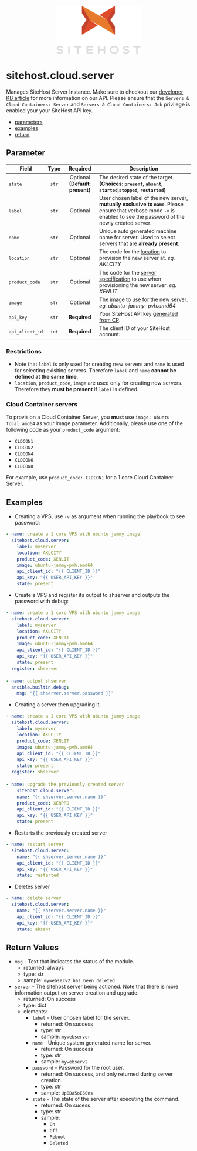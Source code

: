 <p align="center">
    <a href="https://sitehost.nz" target="_blank">
        <img src="https://raw.githubusercontent.com/sitehostnz/sitehost_ansible/main/.github/sitehost-logo.svg" alt="SiteHost" height="130">
    </a>
</p>

# sitehost.cloud.server
Manages SiteHost Server Instance. Make sure to checkout our [developer KB article](https://kb.sitehost.nz/developers) for more information on our API. Please ensure that the `Servers & Cloud Containers: Server` and `Servers & Cloud Containers: Job` privilege is enabled your your SiteHost API key.

- [parameters](#parameter)
- [examples](#examples)
- [return](#return-values)

## Parameter
| Field     | Type | Required | Description                                                                  |
|-----------|------|----------|------------------------------------------------------------------------------|
| `state` | <center>`str`</center> | <center>Optional **(Default: present)**</center> | The desired state of the target.  **(Choices: `present`, `absent`, `started`,`stopped`, `restarted`)** |
| `label` | <center>`str`</center> | <center>Optional</center> | User chosen label of the new server, **mutually exclusive to `name`**.  Please ensure that verbose mode `-v` is enabled to see the password of the newly created server.  |
| `name` | <center>`str`</center> | <center>Optional</center> | Unique auto generated machine name for server. Used to select servers that are **already present**. |
| `location` | <center>`str`</center> | <center>Optional</center> | The code for the [location](https://kb.sitehost.nz/developers/api/locations) to provision the new server at. *eg. AKLCITY* |
| `product_code` | <center>`str`</center> | <center>Optional</center> | The code for the [server specification](specification,https://kb.sitehost.nz/developers/api/product-codes) to use when provisioning the new server. *eg. XENLIT*|
| `image` | <center>`str`</center> | <center>Optional</center> | The [image](https://kb.sitehost.nz/developers/api/images) to use for the new server. *eg. ubuntu-jammy-pvh.amd64*   |
| `api_key` | <center>`str`</center> | <center>**Required**</center> | Your SiteHost API key [generated from CP](https://kb.sitehost.nz/developers/api#creating-an-api-key). |
| `api_client_id` | <center>`int`</center> | <center>**Required**</center> | The client ID of your SiteHost account. |


### Restrictions

- Note that `label` is only used for creating new servers and `name` is used for selecting exisiting servers. Therefore `label` and `name` **cannot be defined at the same time**.
- `location`, `product_code`, `image` are used only for creating new servers. Therefore they **must be present** if `label` is defined.

### Cloud Container servers
To provision a Cloud Container Server, you **must** use `image: ubuntu-focal.amd64` as your image parameter. Additionally, please use one of the following code as your `product_code` argument:
- `CLDCON1`
- `CLDCON2`
- `CLDCON4`
- `CLDCON6`
- `CLDCON8`

For example, use `product_code: CLDCON1` for a 1 core Cloud Container Server.

## Examples

- Creating a VPS, use `-v` as argument when running the playbook to see password:
```yml
- name: create a 1 core VPS with ubuntu jammy image
  sitehost.cloud.server:
    label: myserver
    location: AKLCITY
    product_code: XENLIT
    image: ubuntu-jammy-pvh.amd64
    api_client_id: "{{ CLIENT_ID }}"
    api_key: "{{ USER_API_KEY }}"
    state: present
```

- Create a VPS and register its output to shserver and outputs the password with debug:
```yml
- name: create a 1 core VPS with ubuntu jammy image
  sitehost.cloud.server:
    label: myserver
    location: AKLCITY
    product_code: XENLIT
    image: ubuntu-jammy-pvh.amd64
    api_client_id: "{{ CLIENT_ID }}"
    api_key: "{{ USER_API_KEY }}"
    state: present
  register: shserver 

- name: output shserver
  ansible.builtin.debug:
    msg: "{{ shserver.server.password }}"
```

- Creating a server then upgrading it.
```yml
- name: create a 1 core VPS with ubuntu jammy image
  sitehost.cloud.server:
    label: myserver
    location: AKLCITY
    product_code: XENLIT
    image: ubuntu-jammy-pvh.amd64
    api_client_id: "{{ CLIENT_ID }}"
    api_key: "{{ USER_API_KEY }}"
    state: present
  register: shserver 

- name: upgrade the previously created server
    sitehost.cloud.server:
    name: "{{ shserver.server.name }}"
    product_code: XENPRO
    api_client_id: "{{ CLIENT_ID }}"
    api_key: "{{ USER_API_KEY }}"
    state: present
```

- Restarts the previously created server
```yml
- name: restart server
  sitehost.cloud.server:
    name: "{{ shserver.server.name }}"
    api_client_id: "{{ CLIENT_ID }}"
    api_key: "{{ USER_API_KEY }}"
    state: restarted
```

- Deletes server 
```yml
- name: delete server
  sitehost.cloud.server:
    name: "{{ shserver.server.name }}"
    api_client_id: "{{ CLIENT_ID }}"
    api_key: "{{ USER_API_KEY }}"
    state: absent
```

## Return Values
- `msg` - Text that indicates the status of the module.
    - returned: always
    - type: str
    - sample: `mywebserv2 has been deleted`
- `server` - The sitehost server being actioned. Note that there is more information output on server creation and upgrade.
    - returned: On success
    - type: dict
    - elements:
        - `label` - User chosen label for the server.
            - returned: On success
            - type: str
            - sample: `mywebserver`
        - `name` - Unique system generated name for server.
            - returned: On success
            - type: str
            - sample: `mywebserv2`
        - `password` - Password for the root user.
            - returned: On success, and only returned during server creation.
            - type: str
            - sample: `Up8Da5oE60ns`
        - `state` - The state of the server after executing the command.
            - returned: On sucess
            - type: str
            - sample:
                - `On`
                - `Off`
                - `Reboot`
                - `Deleted`